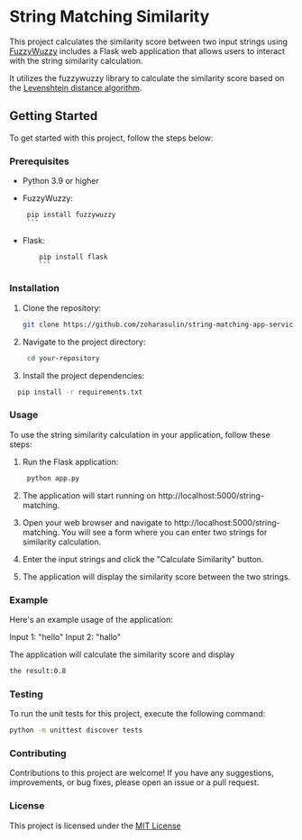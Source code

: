# String Matching Similarity

This project calculates the similarity score between two input strings using [FuzzyWuzzy](https://github.com/seatgeek/thefuzz) includes a Flask web application that allows users to interact with the string similarity calculation. 

It utilizes the fuzzywuzzy library to calculate the similarity score based on the [Levenshtein distance algorithm](https://en.wikipedia.org/wiki/Levenshtein_distance).

## Getting Started

To get started with this project, follow the steps below:

### Prerequisites

- Python 3.9 or higher
- FuzzyWuzzy:
  
     ```bash
      pip install fuzzywuzzy
      ```
- Flask:
  
  ```bash
      pip install flask
      ```
### Installation

1. Clone the repository:

   ```bash
   git clone https://github.com/zoharasulin/string-matching-app-service.git
   ```
2. Navigate to the project directory:
   ```bash
    cd your-repository
      ```
4.  Install the project dependencies:
   ```bash
     pip install -r requirements.txt
   ```

### Usage
To use the string similarity calculation in your application, follow these steps:

1. Run the Flask application:
   ```bash
    python app.py
2. The application will start running on http://localhost:5000/string-matching.

3. Open your web browser and navigate to http://localhost:5000/string-matching.
    You will see a form where you can enter two strings for similarity calculation.

4. Enter the input strings and click the "Calculate Similarity" button.

5. The application will display the similarity score between the two strings.

### Example
Here's an example usage of the application:

Input 1: "hello"
Input 2: "hallo"

The application will calculate the similarity score and display 

```bash
the result:0.8
```
### Testing

To run the unit tests for this project, execute the following command:
```bash
python -m unittest discover tests
```
### Contributing
Contributions to this project are welcome! If you have any suggestions, improvements, or bug fixes, please open an issue or a pull request.

### License
This project is licensed under the [MIT License](https://opensource.org/license/mit/)

